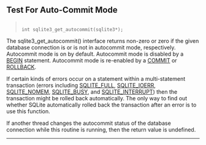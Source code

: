## Test For Auto\-Commit Mode




> ```
> 
> int sqlite3_get_autocommit(sqlite3*);
> 
> ```



The sqlite3\_get\_autocommit() interface returns non\-zero or
zero if the given database connection is or is not in autocommit mode,
respectively. Autocommit mode is on by default.
Autocommit mode is disabled by a [BEGIN](lang_transaction.html) statement.
Autocommit mode is re\-enabled by a [COMMIT](lang_transaction.html) or [ROLLBACK](lang_transaction.html).


If certain kinds of errors occur on a statement within a multi\-statement
transaction (errors including [SQLITE\_FULL](#SQLITE_ABORT), [SQLITE\_IOERR](#SQLITE_ABORT),
[SQLITE\_NOMEM](#SQLITE_ABORT), [SQLITE\_BUSY](#SQLITE_ABORT), and [SQLITE\_INTERRUPT](#SQLITE_ABORT)) then the
transaction might be rolled back automatically. The only way to
find out whether SQLite automatically rolled back the transaction after
an error is to use this function.


If another thread changes the autocommit status of the database
connection while this routine is running, then the return value
is undefined.




---


